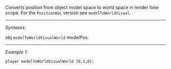 Converts position from object model space to world space in render time scope. For the `PositionAGL` version see `modelToWorldVisual`.


---
*Syntaxes:*

obj `modelToWorldVisualWorld` modelPos

---
*Example 1:*

```sqf
player modelToWorldVisualWorld [0,1,0];
```